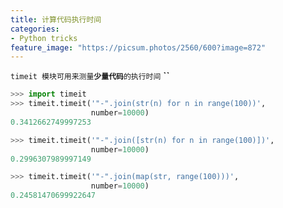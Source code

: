 ```yaml
---
title: 计算代码执行时间
categories:
- Python tricks
feature_image: "https://picsum.photos/2560/600?image=872"
---
```

<!-- more -->

`timeit 模块可用来测量`**`少量代码`**`的执行时间` **``**

```python
>>> import timeit
>>> timeit.timeit('"-".join(str(n) for n in range(100))',
                  number=10000)
0.3412662749997253

>>> timeit.timeit('"-".join([str(n) for n in range(100)])',
                  number=10000)
0.2996307989997149

>>> timeit.timeit('"-".join(map(str, range(100)))',
                  number=10000)
0.24581470699922647
```

